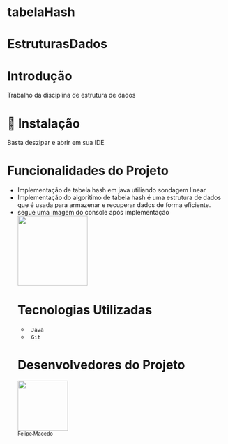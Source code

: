 # tabelaHash

# EstruturasDados


# Introdução
<p> Trabalho da disciplina de estrutura de dados </p>

# 📁 Instalação
<p> Basta deszipar e abrir em sua IDE </p>

 
 #  Funcionalidades do Projeto
 <ul>
 <li> Implementação de tabela hash em java utiliando sondagem linear  </li>
  
 <li> Implementação do algoritimo de tabela hash é uma estrutura de dados que é usada para armazenar e recuperar dados de forma eficiente.  </li>  
 <li> segue uma imagem do console após implementação </li>  
 <img src="https://github-production-user-asset-6210df.s3.amazonaws.com/106127810/276375927-7c5f3a6f-70b8-4ff3-94a5-d63ca2e2ef24.png" width=160>
  


 # Tecnologias Utilizadas
 <ul>
 <li> <code> Java </code> </li>

 <li> <code> Git </code> </li>
 
 </ul>
 
 # Desenvolvedores do Projeto
 
 
 [<img src="https://avatars.githubusercontent.com/u/106127810?v=4" width=115><br><sub>Felipe Macedo </sub>](https://github.com/felipenogarolli99) 
